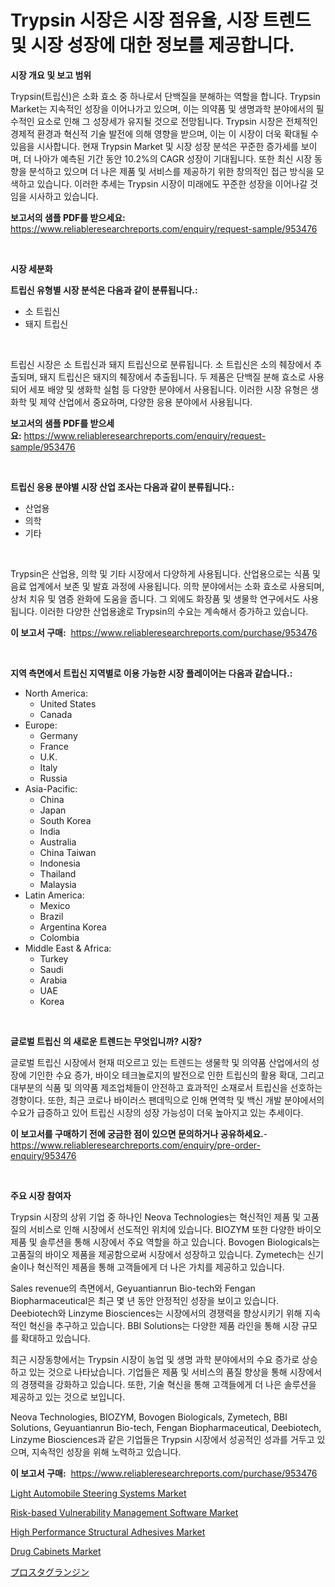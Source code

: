 <p><h1>Trypsin 시장은 시장 점유율, 시장 트렌드 및 시장 성장에 대한 정보를 제공합니다.</h1></p><p><strong>시장 개요 및 보고 범위</strong></p>
<p><p>Trypsin(트립신)은 소화 효소 중 하나로서 단백질을 분해하는 역할을 합니다. Trypsin Market는 지속적인 성장을 이어나가고 있으며, 이는 의약품 및 생명과학 분야에서의 필수적인 요소로 인해 그 성장세가 유지될 것으로 전망됩니다. Trypsin 시장은 전체적인 경제적 환경과 혁신적 기술 발전에 의해 영향을 받으며, 이는 이 시장이 더욱 확대될 수 있음을 시사합니다. 현재 Trypsin Market 및 시장 성장 분석은 꾸준한 증가세를 보이며, 더 나아가 예측된 기간 동안 10.2%의 CAGR 성장이 기대됩니다. 또한 최신 시장 동향을 분석하고 있으며 더 나은 제품 및 서비스를 제공하기 위한 창의적인 접근 방식을 모색하고 있습니다. 이러한 추세는 Trypsin 시장이 미래에도 꾸준한 성장을 이어나갈 것임을 시사하고 있습니다.</p></p>
<p><strong>보고서의 샘플 PDF를 받으세요:</strong> <a href="https://www.reliableresearchreports.com/enquiry/request-sample/953476">https://www.reliableresearchreports.com/enquiry/request-sample/953476</a></p>
<p>&nbsp;</p>
<p><strong>시장 세분화</strong></p>
<p><strong>트립신 유형별 시장 분석은 다음과 같이 분류됩니다.:</strong></p>
<p><ul><li>소 트립신</li><li>돼지 트립신</li></ul></p>
<p>&nbsp;</p>
<p><p>트립신 시장은 소 트립신과 돼지 트립신으로 분류됩니다. 소 트립신은 소의 췌장에서 추출되며, 돼지 트립신은 돼지의 췌장에서 추출됩니다. 두 제품은 단백질 분해 효소로 사용되어 세포 배양 및 생화학 실험 등 다양한 분야에서 사용됩니다. 이러한 시장 유형은 생화학 및 제약 산업에서 중요하며, 다양한 응용 분야에서 사용됩니다.</p></p>
<p><strong>보고서의 샘플 PDF를 받으세요:</strong>&nbsp;<a href="https://www.reliableresearchreports.com/enquiry/request-sample/953476">https://www.reliableresearchreports.com/enquiry/request-sample/953476</a></p>
<p>&nbsp;</p>
<p><strong> 트립신 응용 분야별 시장 산업 조사는 다음과 같이 분류됩니다.:</strong></p>
<p><ul><li>산업용</li><li>의학</li><li>기타</li></ul></p>
<p>&nbsp;</p>
<p><p>Trypsin은 산업용, 의학 및 기타 시장에서 다양하게 사용됩니다. 산업용으로는 식품 및 음료 업계에서 보존 및 발효 과정에 사용됩니다. 의학 분야에서는 소화 효소로 사용되며, 상처 치유 및 염증 완화에 도움을 줍니다. 그 외에도 화장품 및 생물학 연구에서도 사용됩니다. 이러한 다양한 산업용途로 Trypsin의 수요는 계속해서 증가하고 있습니다.</p></p>
<p><strong>이 보고서 구매:</strong>&nbsp; <a href="https://www.reliableresearchreports.com/purchase/953476">https://www.reliableresearchreports.com/purchase/953476</a></p>
<p>&nbsp;</p>
<p><strong>지역 측면에서 트립신 지역별로 이용 가능한 시장 플레이어는 다음과 같습니다.:</strong></p>
<p><ul>
    <li>
        North America:
        <ul>
            <li>United States</li>
            <li>Canada</li>
        </ul>
    </li>
    <li>
        Europe:
        <ul>
            <li>Germany</li>
            <li>France</li>
            <li>U.K.</li>
            <li>Italy</li>
            <li>Russia</li>
        </ul>
    </li>
    <li>
        Asia-Pacific:
        <ul>
            <li>China</li>
            <li>Japan</li>
            <li>South Korea</li>
            <li>India</li>
            <li>Australia</li>
            <li>China Taiwan</li>
            <li>Indonesia</li>
            <li>Thailand</li>
            <li>Malaysia</li>
        </ul>
    </li>
    <li>
        Latin America:
        <ul>
            <li>Mexico</li>
            <li>Brazil</li>
            <li>Argentina Korea</li>
            <li>Colombia</li>
        </ul>
    </li>
    <li>
        Middle East & Africa:
        <ul>
            <li>Turkey</li>
            <li>Saudi</li>
            <li>Arabia</li>
            <li>UAE</li>
            <li>Korea</li>
        </ul>
    </li>
    </ul></p>
<p>&nbsp;</p>
<p><strong>글로벌 트립신 의 새로운 트렌드는 무엇입니까? 시장?</strong></p>
<p><p>글로벌 트립신 시장에서 현재 떠오르고 있는 트렌드는 생물학 및 의약품 산업에서의 성장에 기인한 수요 증가, 바이오 테크놀로지의 발전으로 인한 트립신의 활용 확대, 그리고 대부분의 식품 및 의약품 제조업체들이 안전하고 효과적인 소재로서 트립신을 선호하는 경향이다. 또한, 최근 코로나 바이러스 팬데믹으로 인해 면역학 및 백신 개발 분야에서의 수요가 급증하고 있어 트립신 시장의 성장 가능성이 더욱 높아지고 있는 추세이다.</p></p>
<p><strong>이 보고서를 구매하기 전에 궁금한 점이 있으면 문의하거나 공유하세요.</strong>- <a href="https://www.reliableresearchreports.com/enquiry/pre-order-enquiry/953476">https://www.reliableresearchreports.com/enquiry/pre-order-enquiry/953476</a></p>
<p>&nbsp;</p>
<p><strong>주요 시장 참여자</strong></p>
<p><p>Trypsin 시장의 상위 기업 중 하나인 Neova Technologies는 혁신적인 제품 및 고품질의 서비스로 인해 시장에서 선도적인 위치에 있습니다. BIOZYM 또한 다양한 바이오 제품 및 솔루션을 통해 시장에서 주요 역할을 하고 있습니다. Bovogen Biologicals는 고품질의 바이오 제품을 제공함으로써 시장에서 성장하고 있습니다. Zymetech는 신기술이나 혁신적인 제품을 통해 고객들에게 더 나은 가치를 제공하고 있습니다.</p><p>Sales revenue의 측면에서, Geyuantianrun Bio-tech와 Fengan Biopharmaceutical은 최근 몇 년 동안 안정적인 성장을 보이고 있습니다. Deebiotech와 Linzyme Biosciences는 시장에서의 경쟁력을 향상시키기 위해 지속적인 혁신을 추구하고 있습니다. BBI Solutions는 다양한 제품 라인을 통해 시장 규모를 확대하고 있습니다.</p><p>최근 시장동향에서는 Trypsin 시장이 농업 및 생명 과학 분야에서의 수요 증가로 상승하고 있는 것으로 나타났습니다. 기업들은 제품 및 서비스의 품질 향상을 통해 시장에서의 경쟁력을 강화하고 있습니다. 또한, 기술 혁신을 통해 고객들에게 더 나은 솔루션을 제공하고 있는 것으로 보입니다.</p><p>Neova Technologies, BIOZYM, Bovogen Biologicals, Zymetech, BBI Solutions, Geyuantianrun Bio-tech, Fengan Biopharmaceutical, Deebiotech, Linzyme Biosciences과 같은 기업들은 Trypsin 시장에서 성공적인 성과를 거두고 있으며, 지속적인 성장을 위해 노력하고 있습니다.</p></p>
<p><strong>이 보고서 구매:</strong>&nbsp;&nbsp;<a href="https://www.reliableresearchreports.com/purchase/953476">https://www.reliableresearchreports.com/purchase/953476</a></p>
<p><p><a href="https://glittery-fuchsia-86a.notion.site/Light-Automobile-Steering-Systems-Market-Size-Market-Trends-and-Growth-Outlook-forecasted-for-peri-2b1f0b40b5e5451e8fccb934c39fffe3">Light Automobile Steering Systems Market</a></p><p><a href="https://github.com/derrinmiltonellis35gcl/Market-Research-Report-List-1/blob/main/risk-based-vulnerability-management-software-market.md">Risk-based Vulnerability Management Software Market</a></p><p><a href="https://acidic-farm-354.notion.site/High-Performance-Structural-Adhesives-Market-Challenges-Opportunities-and-Growth-Drivers-and-Majo-ee69780b9d5c496f90a719f67e44e789">High Performance Structural Adhesives Market</a></p><p><a href="https://view.publitas.com/reportprime-1/drug-cabinets-market-size-growth-outlook-from-2024-to-2031-projecting-at-markets-trends-analysis-by-application-regional-outlook-and-revenue/">Drug Cabinets Market</a></p><p><a href="https://github.com/efcvopdgkdx128/Market-Research-Report-List-1/blob/main/9280034184779.md">プロスタグランジン</a></p></p>
